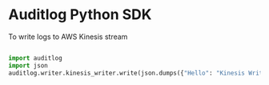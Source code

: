 # Auditlog Python SDK

To write logs to AWS Kinesis stream

``` python

import auditlog
import json
auditlog.writer.kinesis_writer.write(json.dumps({"Hello": "Kinesis Writer"}))

```
